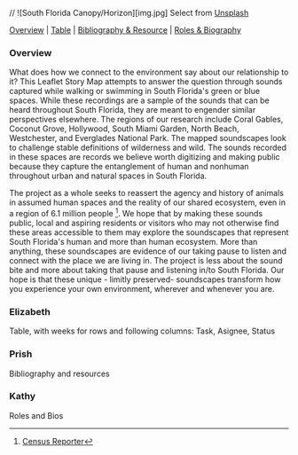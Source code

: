 // ![South Florida Canopy/Horizon][img.jpg] Select from [Unsplash](https://unsplash.com/s/photos/south-florida)

[Overview](#h3-Overview) | [Table](#h3-Elizabeth) | [Bibliography & Resource](#h3-Prish) | [Roles & Biography](#h3-Kathy)

### Overview
What does how we connect to the environment say about our relationship to it? This Leaflet Story Map attempts to answer the question through sounds captured while walking or swimming in South Florida's green or blue spaces. While these recordings are a sample of the sounds that can be heard throughout South Florida, they are meant to engender similar perspectives elsewhere. The regions of our research include Coral Gables, Coconut Grove, Hollywood, South Miami Garden, North Beach, Westchester, and Everglades National Park. The mapped soundscapes look to challenge stable definitions of wilderness and wild. The sounds recorded in these spaces are records we believe worth digitizing and making public because they capture the entanglement of human and nonhuman throughout urban and natural spaces in South Florida.

The project as a whole seeks to reassert the agency and history of animals in assumed human spaces and the reality of our shared ecosystem, even in a region of 6.1 million people [^1]. We hope that by making these sounds public, local and aspiring residents or visitors who may not otherwise find these areas accessible to them may explore the soundscapes that represent South Florida's human and more than human ecosystem. More than anything, these soundscapes are evidence of our taking pause to listen and connect with the place we are living in. The project is less about the sound bite and more about taking that pause and listening in/to South Florida. Our hope is that these unique - limitly preserved- soundscapes transform how you experience your own environment, wherever and whenever you are. 

[^1]:[Census Reporter](https://censusreporter.org/profiles/31000US33100-miami-fort-lauderdale-west-palm-beach-fl-metro-area/)

### Elizabeth 
Table, with weeks for rows and following columns: Task, Asignee, Status

### Prish
Bibliography and resources

### Kathy
Roles and Bios
